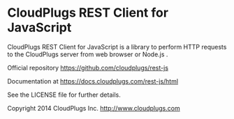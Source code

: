 CloudPlugs REST Client for JavaScript
=====================================

CloudPlugs REST Client for JavaScript is a library to perform HTTP requests to the CloudPlugs server from web browser or Node.js .

Official repository https://github.com/cloudplugs/rest-js

Documentation at https://docs.cloudplugs.com/rest-js/html

See the LICENSE file for further details.

Copyright 2014 CloudPlugs Inc.  http://www.cloudplugs.com
